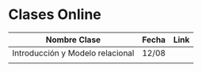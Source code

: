 # Clases Online

| Nombre Clase | Fecha | Link |
|--------------|-------|------|
| Introducción y Modelo relacional | 12/08 |      |
|              |       |      |
